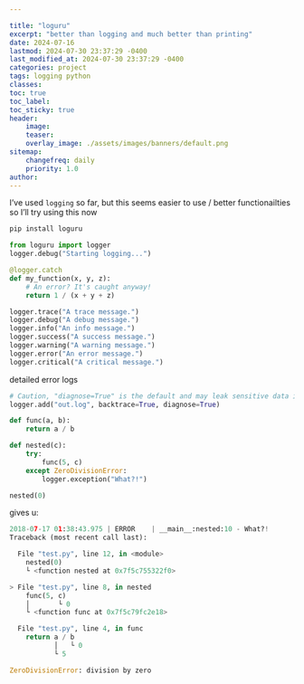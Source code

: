 ```yaml
---

title: "loguru"
excerpt: "better than logging and much better than printing"
date: 2024-07-16
lastmod: 2024-07-30 23:37:29 -0400
last_modified_at: 2024-07-30 23:37:29 -0400
categories: project
tags: logging python
classes:
toc: true
toc_label:
toc_sticky: true
header:
    image:
    teaser:
    overlay_image: ./assets/images/banners/default.png
sitemap:
    changefreq: daily
    priority: 1.0
author:
---
```


<!--postNo: 2024-07-30-->


I’ve used `logging` so far, but this seems easier to use / better functionailties so I’ll try using this now


```python
pip install loguru

from loguru import logger
logger.debug("Starting logging...")

@logger.catch
def my_function(x, y, z):
    # An error? It's caught anyway!
    return 1 / (x + y + z)
```


```python
logger.trace("A trace message.")
logger.debug("A debug message.")
logger.info("An info message.")
logger.success("A success message.")
logger.warning("A warning message.")
logger.error("An error message.")
logger.critical("A critical message.")
```


detailed error logs


```python
# Caution, "diagnose=True" is the default and may leak sensitive data in prod
logger.add("out.log", backtrace=True, diagnose=True)

def func(a, b):
    return a / b

def nested(c):
    try:
        func(5, c)
    except ZeroDivisionError:
        logger.exception("What?!")

nested(0)
```


gives u:


```python
2018-07-17 01:38:43.975 | ERROR    | __main__:nested:10 - What?!
Traceback (most recent call last):

  File "test.py", line 12, in <module>
    nested(0)
    └ <function nested at 0x7f5c755322f0>

> File "test.py", line 8, in nested
    func(5, c)
    │       └ 0
    └ <function func at 0x7f5c79fc2e18>

  File "test.py", line 4, in func
    return a / b
           │   └ 0
           └ 5

ZeroDivisionError: division by zero
```


